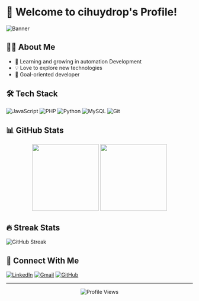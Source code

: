 # 👋 Welcome to cihuydrop's Profile!

![Banner](https://capsule-render.vercel.app/api?type=waving&color=gradient&height=200&section=header&text=cihuydrop&fontSize=80&animation=fadeIn)

## 🧑‍💻 About Me
- 🌱 Learning and growing in automation Development
- 💡 Love to explore new technologies
- 🎯 Goal-oriented developer

## 🛠️ Tech Stack
![JavaScript](https://img.shields.io/badge/-JavaScript-F7DF1E?style=for-the-badge&logo=javascript&logoColor=black)
![PHP](https://img.shields.io/badge/-PHP-777BB4?style=for-the-badge&logo=php&logoColor=white)
![Python](https://img.shields.io/badge/-Python-3776AB?style=for-the-badge&logo=python&logoColor=white)
![MySQL](https://img.shields.io/badge/-MySQL-4479A1?style=for-the-badge&logo=mysql&logoColor=white)
![Git](https://img.shields.io/badge/-Git-F05032?style=for-the-badge&logo=git&logoColor=white)

## 📊 GitHub Stats

<div align="center">
  <img height="180em" src="https://github-readme-stats-eight-theta.vercel.app/api?username=cihuydrop&show_icons=true&theme=algolia&include_all_commits=true&count_private=true"/>
  <img height="180em" src="https://github-readme-stats-eight-theta.vercel.app/api/top-langs/?username=cihuydrop&layout=compact&langs_count=8&theme=algolia"/>
</div>

## 🔥 Streak Stats
![GitHub Streak](https://streak-stats.demolab.com/?user=cihuydrop)

## 🤝 Connect With Me
[![LinkedIn](https://img.shields.io/badge/LinkedIn-0077B5?style=for-the-badge&logo=linkedin&logoColor=white)](https://linkedin.com/in/cihuydrop)
[![Gmail](https://img.shields.io/badge/Gmail-D14836?style=for-the-badge&logo=gmail&logoColor=white)](mailto:your.email@gmail.com)
[![GitHub](https://img.shields.io/badge/GitHub-100000?style=for-the-badge&logo=github&logoColor=white)](https://github.com/cihuydrop)

---
<div align="center">
  <img src="https://komarev.com/ghpvc/?username=cihuydrop&color=blue&style=flat-square&label=Profile+Views" alt="Profile Views"/>
</div>
